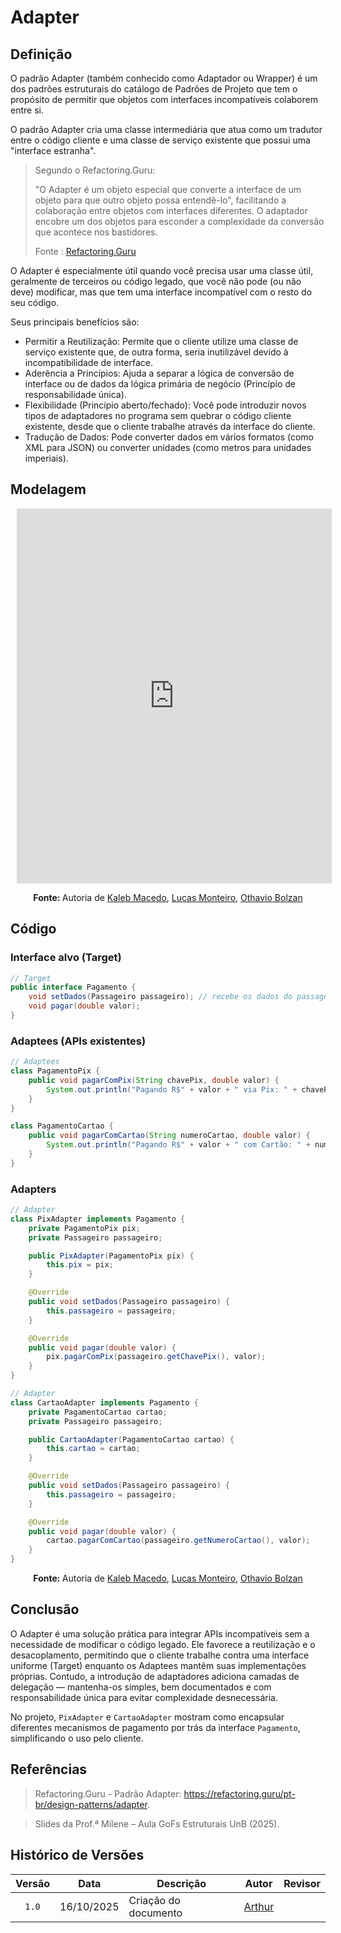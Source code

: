 # Adapter

## Definição
O padrão Adapter (também conhecido como Adaptador ou Wrapper) é um dos padrões estruturais do catálogo de Padrões de Projeto que tem o propósito de permitir que objetos com interfaces incompatíveis colaborem entre si.

O padrão Adapter cria uma classe intermediária que atua como um tradutor entre o código cliente e uma classe de serviço existente que possui uma "interface estranha".
> Segundo o Refactoring.Guru:
>
> "O Adapter é um objeto especial que converte a interface de um objeto para que outro objeto possa entendê-lo", facilitando a colaboração entre objetos com interfaces diferentes. O adaptador encobre um dos objetos para esconder a complexidade da conversão que acontece nos bastidores.
> 
> Fonte : [Refactoring.Guru](https://refactoring.guru/pt-br/design-patterns/adapter)

O Adapter é especialmente útil quando você precisa usar uma classe útil, geralmente de terceiros ou código legado, que você não pode (ou não deve) modificar, mas que tem uma interface incompatível com o resto do seu código.

Seus principais benefícios são:

- Permitir a Reutilização: Permite que o cliente utilize uma classe de serviço existente que, de outra forma, seria inutilizável devido à incompatibilidade de interface.
- Aderência a Princípios: Ajuda a separar a lógica de conversão de interface ou de dados da lógica primária de negócio (Princípio de responsabilidade única).
- Flexibilidade (Princípio aberto/fechado): Você pode introduzir novos tipos de adaptadores no programa sem quebrar o código cliente existente, desde que o cliente trabalhe através da interface do cliente.
- Tradução de Dados: Pode converter dados em vários formatos (como XML para JSON) ou converter unidades (como metros para unidades imperiais).

## Modelagem

<div style="width: 100%; height: 600px; margin: 10px; position: relative;"><iframe allowfullscreen frameborder="0" style="width:100%; height:600px" src="https://lucid.app/documents/embedded/887e2308-dd02-40e3-a0e7-73316f2226d8" id="Rwn2DSu_3.28"></iframe></div>

<p align="center"><b>Fonte: </b>Autoria de <a href="https://github.com/kalebmacedo"> Kaleb Macedo</a>, <a href="https://github.com/LucasMF1"> Lucas Monteiro</a>, <a href="https://github.com/bolzanMGB"> Othavio Bolzan</a></p>

## Código

### Interface alvo (Target)

```java
// Target
public interface Pagamento {
	void setDados(Passageiro passageiro); // recebe os dados do passageiro
	void pagar(double valor);
}
```

### Adaptees (APIs existentes)

```java
// Adaptees
class PagamentoPix {
	public void pagarComPix(String chavePix, double valor) {
		System.out.println("Pagando R$" + valor + " via Pix: " + chavePix);
	}
}

class PagamentoCartao {
	public void pagarComCartao(String numeroCartao, double valor) {
		System.out.println("Pagando R$" + valor + " com Cartão: " + numeroCartao);
	}
}
```

### Adapters

```java
// Adapter
class PixAdapter implements Pagamento {
	private PagamentoPix pix;
	private Passageiro passageiro;

	public PixAdapter(PagamentoPix pix) {
		this.pix = pix;
	}

	@Override
	public void setDados(Passageiro passageiro) {
		this.passageiro = passageiro;
	}

	@Override
	public void pagar(double valor) {
		pix.pagarComPix(passageiro.getChavePix(), valor);
	}
}

// Adapter
class CartaoAdapter implements Pagamento {
	private PagamentoCartao cartao;
	private Passageiro passageiro;

	public CartaoAdapter(PagamentoCartao cartao) {
		this.cartao = cartao;
	}

	@Override
	public void setDados(Passageiro passageiro) {
		this.passageiro = passageiro;
	}

	@Override
	public void pagar(double valor) {
		cartao.pagarComCartao(passageiro.getNumeroCartao(), valor);
	}
}
```

<p align="center"><b>Fonte: </b>Autoria de <a href="https://github.com/kalebmacedo"> Kaleb Macedo</a>, <a href="https://github.com/LucasMF1"> Lucas Monteiro</a>, <a href="https://github.com/bolzanMGB"> Othavio Bolzan</a></p>


## Conclusão

O Adapter é uma solução prática para integrar APIs incompatíveis sem a necessidade de modificar o código legado. Ele favorece a reutilização e o desacoplamento, permitindo que o cliente trabalhe contra uma interface uniforme (Target) enquanto os Adaptees mantêm suas implementações próprias. Contudo, a introdução de adaptadores adiciona camadas de delegação — mantenha-os simples, bem documentados e com responsabilidade única para evitar complexidade desnecessária.

No projeto, `PixAdapter` e `CartaoAdapter` mostram como encapsular diferentes mecanismos de pagamento por trás da interface `Pagamento`, simplificando o uso pelo cliente.

##  Referências 

> Refactoring.Guru - Padrão Adapter: https://refactoring.guru/pt-br/design-patterns/adapter. 

> Slides da Prof.ª Milene – Aula GoFs Estruturais UnB (2025).

##  Histórico de Versões
| Versão | Data       | Descrição                             | Autor                                                 | Revisor                                               |
| :----: | ---------- | ---------------------------           | ----------------------------------------------------- | ----------------------------------------------------- |
| `1.0`  | 16/10/2025 | Criação do documento                  |  [Arthur](https://github.com/Tutzs)                   |                                                       | 